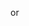 or
```CREATE EXTERNAL TABLE movies (id STRING, title STRING, year DOUBLE, genre STRING, summary STRING, country STRING, director STRUCT<id:STRING, last_name:STRING, first_name:STRING, year_of_birth:STRING>, actors array<STRUCT<id:STRING,role:STRING>>)'''
